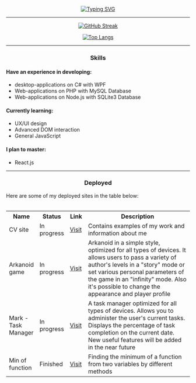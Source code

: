 <div align = "center">
  
[![Typing SVG](https://readme-typing-svg.demolab.com?font=Fira+Code&size=35&duration=1000&color=00163E&vCenter=true&multiline=true&repeat=false&random=false&width=900&height=200&lines=Sup!;I'm+a+senior+year+Computer+Science+student;Interested+in+UX%2FUI-design)](https://git.io/typing-svg)
<hr>
  
[![GitHub Streak](https://github-readme-streak-stats.herokuapp.com/?user=perpetuumm0bi1e)](https://git.io/streak-stats)
  
[![Top Langs](https://github-readme-stats.vercel.app/api/top-langs/?username=perpetuumm0bi1e&layout=compact)](https://github.com/anuraghazra/github-readme-stats)
</div>
<hr>
<h3 align = "center">Skills</h3>
<h4>Have an experience in developing:</h4>
<ul>
  <li>desktop-applications on C# with WPF</li>
  <li>Web-applications on PHP with MySQL Database</li>
  <li>Web-applications on Node.js with SQLite3 Database</li>
  </ul>

<h4>Currently learning:</h4>
<ul>
  <li>UX/UI design</li>
  <li>Advanced DOM interaction</li>
  <li>General JavaScript</li>
  </ul>
<h4>I plan to master:</h4>
<ul>
  <li>React.js</li>
  </ul>


<hr>
<h3 align ="center">Deployed</h3>
Here are some of my deployed sites in the table below:
<br><br>
<div align = "center">
  <table align='center'>
    <tr>
      <th width="15%">
        Name
      </th>
      <th width="15%">
        Status
      </th>
      <th width="10%">
        Link
      </th>
      <th width="60%">
        Description
      </th>
    </tr>
    <tr>
      <td>
        CV site
      </td>
      <td>
        In progress
      </td>
      <td>
  <a href="https://perpetuumm0bi1e.github.io/cvSite/">Visit</a>
      </td>
      <td>
        Сontains examples of my work and information about me
      </td>
    </tr>
    <tr>
      <td>
       Arkanoid game
      </td>
      <td>
        In progress
      </td>
      <td>
  <a href="https://perpetuumm0bi1e.github.io/Arkanoid/">Visit</a>
      </td>
      <td>
        Arkanoid in a simple style, optimized for all types of devices. It allows users to pass a variety of author's levels in a "story" mode or set various personal parameters of the game in an "infinity" mode. Also it's possible to change the appearance and player profile
      </td>
    </tr>
    <tr>
      <td>
       Mark - Task Manager
      </td>
      <td>
        In progress
      </td>
      <td>
  <a href="https://perpetuumm0bi1e.github.io/Mark/">Visit</a>
      </td>
      <td>
        A task manager optimized for all types of devices. Allows you to administer the user's current tasks. Displays the percentage of task completion on the current date. New useful features will be added in the near future
      </td>
    </tr>
    <tr>
      <td>
       Min of function
      </td>
      <td>
        Finished
      </td>
      <td>
  <a href="https://perpetuumm0bi1e.github.io/MinOfFunction/">Visit</a>
      </td>
      <td>
        Finding the minimum of a function from two variables by different methods
      </td>
    </tr>
    <table>
  <br>
  </div>

